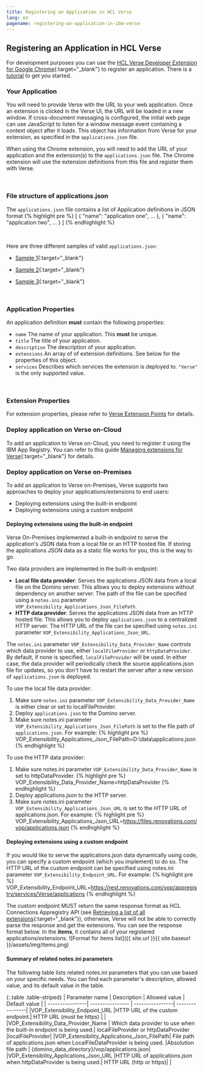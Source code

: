 ```yaml
---
title: Registering an Application in HCL Verse
lang: en
pagename: registering-an-application-in-ibm-verse
---
```


## Registering an Application in HCL Verse
For development purposes you can use the [HCL Verse Developer Extension for Google Chrome]({{site.data.developers.developerChromeExtension}}){:target="_blank"} to register an application. There is a [tutorial](#get-started) to get you started.
&nbsp;
### Your Application
You will need to provide Verse with the URL to your web application. Once an extension is clicked in the Verse UI, the URL will be loaded in a new window. If cross-document messaging is configured, the initial web page can use JavaScript to listen for a window message event containing a context object after it loads. This object has information from Verse for your extension, as specified in the `applications.json` file.

When using the Chrome extension, you will need to add the URL of your application and the extension(s) to the `applications.json` file. The Chrome extension will use the extension definitions from this file and register them with Verse.

&nbsp;

### File structure of applications.json
The `applications.json` file contains a list of Application definitions in JSON format
{% highlight pre %}
[
  {
    "name": "application one",
    ...
  },
  {
    "name": "application two",
    ...
  }
]
{% endhighlight %}

&nbsp;

Here are three different samples of valid `applications.json`:

- [Sample 1]({{site.data.developers.sample1}}){:target="_blank"}

- [Sample 2]({{site.data.developers.sample2}}){:target="_blank"}

- [Sample 3]({{site.data.developers.sample3}}){:target="_blank"}

&nbsp;

### Application Properties
An application definition **must** contain the following properties:
- `name` The name of your application. This **must** be unique.
- `title` The title of your application.
- `description` The description of your application.
- `extensions` An array of of extension definitions. See below for the properties of this object.
- `services` Describes which services the extension is deployed to. `"Verse"` is the only supported value.

&nbsp;

### Extension Properties
For extension properties, please refer to [Verse Extension Points](#verse-extension-points) for details.

### Deploy application on Verse on-Cloud
To add an application to Verse on-Cloud, you need to register it using the IBM App Registry. You can refer to this guide [Managing extensions for Verse]({{site.data.developers.appregistryGuide}}){:target="_blank"} for details.

### Deploy application on Verse on-Premises
To add an application to Verse on-Premises, Verse supports two approaches to deploy your applications/extensions to end users:
- Deploying extensions using the built-in endpoint
- Deploying extensions using a custom endpoint

#### Deploying extensions using the built-in endpoint

Verse On-Premises implemented a built-in endpoint to serve the application's JSON data from a local file or an HTTP hosted file. If storing the applications JSON data as a static file works for you, this is the way to go.

Two data providers are implemented in the built-in endpoint:
- <b>Local file data provider</b>: Serves the applications JSON data from a local file on the Domino server. This allows you to deploy extensions without dependency on another server. The path of the file can be specified using a `notes.ini` parameter `VOP_Extensibility_Applications_Json_FilePath`.
- <b>HTTP data provider</b>: Serves the applications JSON data from an HTTP hosted file. This allows you to deploy `applications.json` to a centralized HTTP server. The HTTP URL of the file can be specified using `notes.ini` parameter `VOP_Extensibility_Applications_Json_URL`.

The `notes.ini` parameter `VOP_Extensibility_Data_Provider_Name` controls which data provider to use, either `localFileProvider` or `httpDataProvider`. By default, if none is specified, `localFileProvider` will be used. In either case, the data provider will periodically check the source applications.json file for updates, so you don't have to restart the server after a new version of `applications.json` is deployed.

To use the local file data provider:
1. Make sure `notes.ini` parameter `VOP_Extensibility_Data_Provider_Name` is either clear or set to localFileProvider.
2. Deploy `applications.json` to the Domino server.
3. Make sure notes.ini parameter `VOP_Extensibility_Applications_Json_FilePath` is set to the file path of `applications.json`. For example:
{% highlight pre %}
VOP_Extensibility_Applications_Json_FilePath=D:\data\applications.json
{% endhighlight %}

To use the HTTP data provider:
1. Make sure notes.ini parameter `VOP_Extensibility_Data_Provider_Name` is set to httpDataProvider.
{% highlight pre %}
VOP_Extensibility_Data_Provider_Name=httpDataProvider
{% endhighlight %}
2. Deploy applications.json to the HTTP server.
3. Make sure notes.ini parameter `VOP_Extensibility_Applications_Json_URL` is set to the HTTP URL of applications.json. For example:
{% highlight pre %}
VOP_Extensibility_Applications_Json_URL=https://files.renovations.com/vop/applications.json
{% endhighlight %}

#### Deploying extensions using a custom endpoint
If you would like to serve the applications.json data dynamically using code, you can specify a custom endpoint (which you implement) to do so. The HTTP URL of the custom endpoint can be specified using notes.ini parameter `VOP_Extensibility_Endpoint_URL`. For example:
{% highlight pre %}
VOP_Extensibility_Endpoint_URL=https://rest.renovations.com/vop/appregistry/services/Verse/applications
{% endhighlight %}

The custom endpoint MUST return the same response format as HCL Connections Appregistry API (see [Retrieving a list of all extensions]({{site.data.developers.RetrievingApplications}}){:target="_blank"}), otherwise, Verse will not be able to correctly parse the response and get the extensions. You can see the response format below. In the <b>items</b>, it contains all of your registered applications/extensions.
![Format for items list]({{ site.url }}{{ site.baseurl }}/assets/img/items.png)

#### Summary of related notes.ini parameters
The following table lists related notes.ini parameters that you can use based on your specific needs. You can find each parameter's description, allowed value, and its default value in the table.

{:.table .table-striped}
|  Parameter name |    Description   |  Allowed value  |	Default value  |
| ----------------| ---------------- | ----------------| ----------------|
|VOP_Extensibility_Endpoint_URL	|HTTP URL of the custom endpoint.|	HTTP URL (must be https)	| |
|VOP_Extensibility_Data_Provider_Name |	Which data provider to use when the built-in endpoint is being used.| 	localFileProvider or httpDataProvider	|localFileProvider|
|VOP_Extensibility_Applications_Json_FilePath|	File path of applications.json when LocalFileDataProvider is being used.	|Absolution file path	| {domino_data_directory}/vop/applications.json|
|VOP_Extensibility_Applications_Json_URL	|HTTP URL of applications.json when httpDataProvider is being used.|	HTTP URL (http or https)| |
